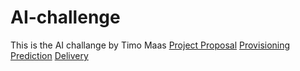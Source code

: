 # AI-challenge
This is the AI challange by Timo Maas
[Project Proposal](./Proposal.md)
[Provisioning](./Provision.ipynb)
[Prediction](./Prediction.ipynb)
[Delivery](./Delivery.md)